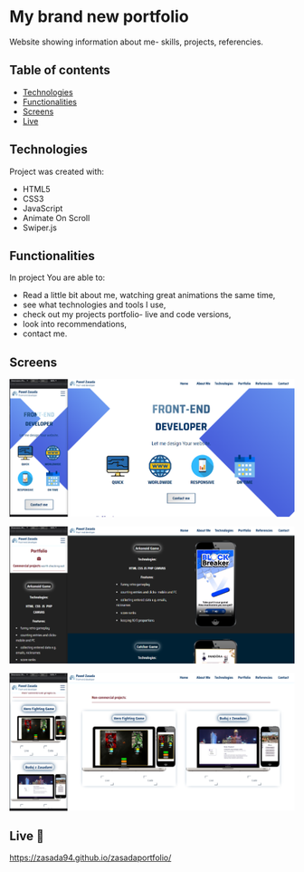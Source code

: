 # My brand new portfolio
Website showing information about me- skills, projects, referencies.

## Table of contents
* [Technologies](#technologies)
* [Functionalities](#functionalities)
* [Screens](#screens)
* [Live](#live-star2)

## Technologies
Project was created with:
* HTML5
* CSS3
* JavaScript
* Animate On Scroll
* Swiper.js

## Functionalities
In project You are able to:
* Read a little bit about me, watching great animations the same time,
* see what technologies and tools I use,
* check out my projects portfolio- live and code versions,
* look into recommendations,
* contact me.



## Screens  
![Screenshot](./images/screenshots/1.png)

![Screenshot](./images/screenshots/2.png)

![Screenshot](./images/screenshots/3.png)

## Live :star2:
https://zasada94.github.io/zasadaportfolio/
